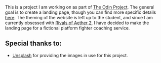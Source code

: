 This is a project I am working on as part of [The Odin Project](https://www.theodinproject.com/about). The general goal is to create a landing page, though you can find more specific details [here](https://www.theodinproject.com/lessons/foundations-landing-page). The theming of the website is left up to the student, and since I am currently obsessed with [Rivals of Aether 2](https://store.steampowered.com/app/2217000/Rivals_of_Aether_II/), I have decided to make the landing page for a fictional platform fighter coaching service.

## Special thanks to:
- [Unsplash](https://unsplash.com/) for providing the images in use for this project.
